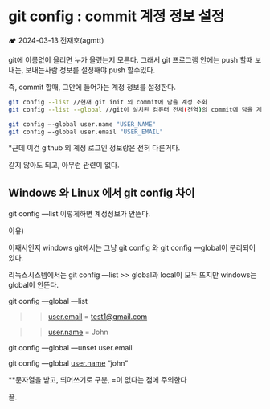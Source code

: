 # git config : commit 계정 정보 설정

<aside>
🏕️ 2024-03-13 전재호(agmtt)

</aside>

git에 이름없이 올리면 누가 올렸는지 모른다. 그래서 git 프로그램 안에는 push 할때 보내는, 보내는사람 정보를 설정해야 push 할수있다.

즉, commit 할때, 그안에 들어가는 계정 정보를 설정한다.

```bash
git config --list //현재 git init 의 commit에 담을 계정 조회
git config --list --global //git이 설치된 컴퓨터 전체(전역)의 commit에 담을 계정 조회

git config –-global user.name "USER_NAME"
git config –-global user.email "USER_EMAIL"
```

*근데 이건 github 의 계정 로그인 정보랑은 전혀 다른거다.

같지 않아도 되고, 아무런 관련이 없다.

## Windows 와 Linux 에서 git config 차이

git config —list 이렇게하면 계정정보가 안뜬다.

이유)

어째서인지 windows git에서는 그냥 git config 와 git config —global이 분리되어있다.

리눅스시스템에서는 git config —list >> global과 local이 모두 뜨지만 windows는 global이 안뜬다.

git config —global —list 

>> [user.email](http://user.email) = test1@gmail.com

>> [user.name](http://user.name) = John

git config  —global —unset user.email

git config —global [user.name](http://user.name) “john”

**문자열을 받고, 띄어쓰기로 구분, =이 없다는 점에 주의한다

끝.